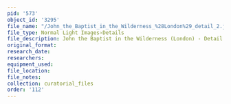 ```yaml
---
pid: '573'
object_id: '3295'
file_name: "/John_the_Baptist_in_the_Wilderness_%28London%29_detail_2.jpg"
file_type: Normal Light Images›Details
file_description: John the Baptist in the Wilderness (London) - Detail 2
original_format:
research_date:
researchers:
equipment_used:
file_location:
file_notes:
collection: curatorial_files
order: '112'
---
```


